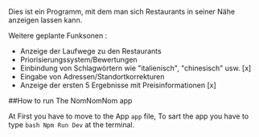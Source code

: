 Dies ist ein Programm, mit dem man sich Restaurants in seiner Nähe anzeigen lassen kann.

Weitere geplante Funksonen :

   - Anzeige der Laufwege zu den Restaurants
   - Priorisierungssystem/Bewertungen
   - Einbindung von Schlagwörtern wie "italienisch", "chinesisch" usw. [x]
   - Eingabe von Adressen/Standortkorrekturen
   - Anzeige der ersten 5 Ergebnisse mit Preisinformationen  [x]



##How to run The NomNomNom app 

At First you have to move to the App `app` file, To sart the app you have to type 
```bash Npm Run Dev``` 
at the terminal.
